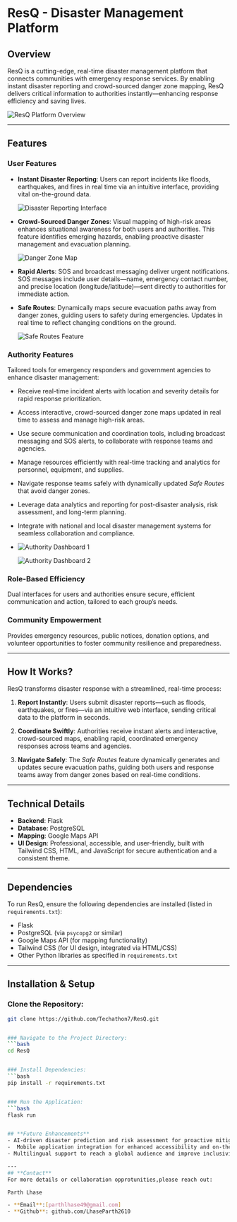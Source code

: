 # ResQ - Disaster Management Platform

## **Overview**
ResQ is a cutting-edge, real-time disaster management platform that connects communities with emergency response services. By enabling instant disaster reporting and crowd-sourced danger zone mapping, ResQ delivers critical information to authorities instantly—enhancing response efficiency and saving lives.


![ResQ Platform Overview](https://github.com/user-attachments/assets/423d3b63-6b38-4532-b1b4-2238f9f97e6b)

---

## **Features**

### **User Features**
- **Instant Disaster Reporting**: Users can report incidents like floods, earthquakes, and fires in real time via an intuitive interface, providing vital on-the-ground data.


  ![Disaster Reporting Interface](https://github.com/user-attachments/assets/ca92dd4c-12e1-47e2-bedb-b8561bc2fc6f)

- **Crowd-Sourced Danger Zones**: Visual mapping of high-risk areas enhances situational awareness for both users and authorities. This feature identifies emerging hazards, enabling proactive disaster management and evacuation planning.
  
  ![Danger Zone Map](https://github.com/user-attachments/assets/aec4199a-f9e6-449a-a0b0-6d7cb08a47fa)

- **Rapid Alerts**: SOS and broadcast messaging deliver urgent notifications. SOS messages include user details—name, emergency contact number, and precise location (longitude/latitude)—sent directly to authorities for immediate action.

- **Safe Routes**: Dynamically maps secure evacuation paths away from danger zones, guiding users to safety during emergencies. Updates in real time to reflect changing conditions on the ground.

  
  ![Safe Routes Feature](https://github.com/user-attachments/assets/46c307e9-31c6-4ae6-b255-c6a06d5363b0)

### **Authority Features**
Tailored tools for emergency responders and government agencies to enhance disaster management:
- Receive real-time incident alerts with location and severity details for rapid response prioritization.  
- Access interactive, crowd-sourced danger zone maps updated in real time to assess and manage high-risk areas.  
- Use secure communication and coordination tools, including broadcast messaging and SOS alerts, to collaborate with response teams and agencies.  
- Manage resources efficiently with real-time tracking and analytics for personnel, equipment, and supplies.  
- Navigate response teams safely with dynamically updated *Safe Routes* that avoid danger zones.  
- Leverage data analytics and reporting for post-disaster analysis, risk assessment, and long-term planning.  
- Integrate with national and local disaster management systems for seamless collaboration and compliance.
-  
  ![Authority Dashboard 1](https://github.com/user-attachments/assets/9517da5a-6151-44ef-825d-fa1a55e53559)

 
  ![Authority Dashboard 2](https://github.com/user-attachments/assets/1221bb7d-b4ea-4961-bcd3-6ed6ffea3a94)

### **Role-Based Efficiency**
Dual interfaces for users and authorities ensure secure, efficient communication and action, tailored to each group’s needs.

### **Community Empowerment**
Provides emergency resources, public notices, donation options, and volunteer opportunities to foster community resilience and preparedness.

---

## **How It Works?**
ResQ transforms disaster response with a streamlined, real-time process:

1. **Report Instantly**: Users submit disaster reports—such as floods, earthquakes, or fires—via an intuitive web interface, sending critical data to the platform in seconds.  

2. **Coordinate Swiftly**: Authorities receive instant alerts and interactive, crowd-sourced maps, enabling rapid, coordinated emergency responses across teams and agencies.  

3. **Navigate Safely**: The *Safe Routes* feature dynamically generates and updates secure evacuation paths, guiding both users and response teams away from danger zones based on real-time conditions.

---

## **Technical Details**
- **Backend**: Flask  
- **Database**: PostgreSQL  
- **Mapping**: Google Maps API  
- **UI Design**: Professional, accessible, and user-friendly, built with Tailwind CSS, HTML, and JavaScript for secure authentication and a consistent theme.

---

## **Dependencies**
To run ResQ, ensure the following dependencies are installed (listed in `requirements.txt`):  
- Flask  
- PostgreSQL (via `psycopg2` or similar)  
- Google Maps API (for mapping functionality)  
- Tailwind CSS (for UI design, integrated via HTML/CSS)  
- Other Python libraries as specified in `requirements.txt`

---

## **Installation & Setup**

### Clone the Repository:
```bash
git clone https://github.com/Techathon7/ResQ.git


### Navigate to the Project Directory:
```bash
cd ResQ


### Install Dependencies:
```bash
pip install -r requirements.txt


### Run the Application:
```bash
flask run


## **Future Enhancements**
- AI-driven disaster prediction and risk assessment for proactive mitigation.  
-  Mobile application integration for enhanced accessibility and on-the-go use.
- Multilingual support to reach a global audience and improve inclusivity. 

---
## **Contact**
For more details or collaboration opprotunities,please reach out:

Parth Lhase

- **Email**:[parthlhase49@gmail.com]
- **Github**: github.com/LhaseParth2610
